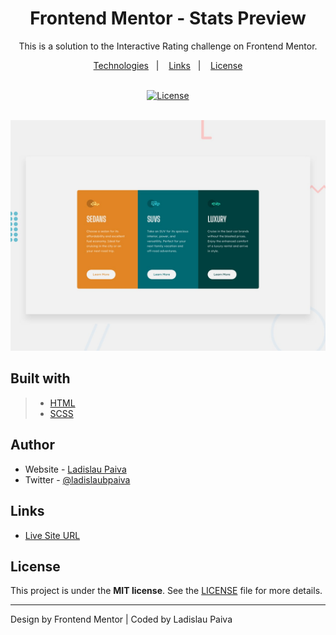 <div align=center>

# Frontend Mentor - Stats Preview

This is a solution to the Interactive Rating challenge on Frontend Mentor.

</div>

<p align="center">
  <a href="#built-with">Technologies</a>&nbsp;&nbsp;&nbsp;|&nbsp;&nbsp;&nbsp;
  <a href="#Links">Links</a>&nbsp;&nbsp;&nbsp;|&nbsp;&nbsp;&nbsp;
  <a href="#License">License</a>
</p>

<br>

<div align=center>
  <a href="LICENSE">
 <img alt="License" width="100px" src="https://img.shields.io/static/v1?label=license&message=MIT&color=002eff&labelColor=000000">
  </a>
</div>
 <br>

![Design preview for the QR code component coding challenge](./assets/desktop-preview.jpg)

## Built with

> - [HTML](#)
> - [SCSS](#)

## Author

- Website - [Ladislau Paiva](https://ladislaubpaiva.pages.dev)
- Twitter - [@ladislaubpaiva](https://www.twitter.com/ladislaubpaiva)

## Links

- [Live Site URL](https://ladislaubpaiva.github.io/challenges/3-column-preview)

## License

This project is under the **MIT license**. See the [LICENSE](/LICENSE) file for more details.

---

Design by Frontend Mentor | Coded by Ladislau Paiva
